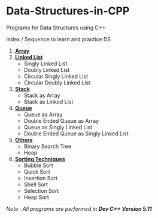 # Data-Structures-in-CPP
Programs for Data Structures using C++

Index / Sequence to learn and practice DS

 1. [**Array**](https://github.com/vickygupta16/Data-Structures-in-CPP/tree/master/DS/Array)
 2. [**Linked List**](https://github.com/vickygupta16/Data-Structures-in-CPP/tree/master/DS/Linked%20List)
	 - Singly Linked List
	 - Doubly Linked List
	 - Circular Singly Linked List
	 - Circular Doubly Linked List
 3. [**Stack**](https://github.com/vickygupta16/Data-Structures-in-CPP/tree/master/DS/Stack)
	 - Stack as Array
	 - Stack as Linked List
 4. [**Queue**](https://github.com/vickygupta16/Data-Structures-in-CPP/tree/master/DS/Queue)
	 - Queue as Array
	 - Double Ended Queue as Array
	 - Queue as Singly Linked List
	 - Double Ended Queue as Singly Linked List
 5. [**Others**](https://github.com/vickygupta16/Data-Structures-in-CPP/tree/master/DS/Other)
	 - Binary Search Tree
	 - Heap
 6. [**Sorting Techniques**](https://github.com/vickygupta16/Data-Structures-in-CPP/tree/master/DS/6%20Sorting%20Techniques)
	 - Bubble Sort
	 - Quick Sort
	 - Insertion Sort
	 - Shell Sort
	 - Selection Sort
	 - Heap Sort

*Note : All programs are performed in **Dev C++ Version 5.11***
